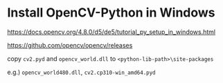 # Install OpenCV-Python in Windows #

<https://docs.opencv.org/4.8.0/d5/de5/tutorial_py_setup_in_windows.html>

<https://github.com/opencv/opencv/releases>

copy `cv2.pyd` and `opencv_world.dll` to `<python-lib-path>\site-packages`

e.g.) `opencv_world480.dll`, `cv2.cp310-win_amd64.pyd`
